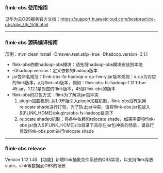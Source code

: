 
### flink-obs 使用指南
见华为云OBS服务官方文档：https://support.huaweicloud.com/bestpractice-obs/obs_05_1516.html

----------------------------------------

### flink-obs 源码编译指南
示例：mvn clean install  -Dmaven.test.skip=true -Dhadoop.version=3.1.1
-  flink-obs依赖hadoop-obs模块：请先将hadoop-obs模块安装到本地
- -Dhadoop.version：定义依赖的hadoop版本
- jar包命名规范：flink-obs-fs-hadoop-x.x.x-hw-y.jar版本规则：x.x.x为对应的flink版本，y为flink-ob版本，例如：flink-obs-fs-hadoop-1.12.1-hw-45.jar，1.12.1是对应的flink版本，45是flink-obs的版本
-  flink-obs的打包方式：flink为了解决jar包冲突
   1. plugin加载机制: 从1.9开始引入plugin加载机制，flink-obs没有采用relocate shade进行打包，为了防止jar冲突，请将flink-obs jar包放入${FLINK_HOME}/plugins/obs-fs-hadoop目录下
   2. relocate shaded机制：将各种依赖包relocate shade，如果需要将flink-obs jar放入${FLINK_HOME}/lib目录下且存在jar包冲突的场景，请自行修改flink-obs pom进行relocate shade
----------------------------------------

### flink-obs release
Version 1.12.1.45
【功能】新增flink抽象文件系统的OBS实现，以支持flink存放state，sink等数据到OBS的场景
